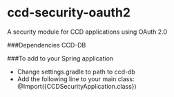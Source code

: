# ccd-security-oauth2
A security module for CCD applications using OAuth 2.0

###Dependencies
CCD-DB

###To add to your Spring application 
- Change settings.gradle to path to ccd-db
- Add the following line to your main class:  @Import({CCDSecurityApplication.class})
